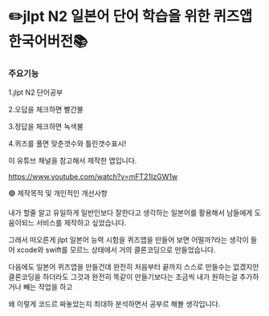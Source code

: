 # ✏️jlpt N2 일본어 단어 학습을 위한 퀴즈앱 한국어버전📚

### 주요기능
1.jlpt N2 단어공부

2.오답을 체크하면 빨간불

3.정답을 체크하면 녹색불

4.퀴즈를 풀면 맞춘갯수와 틀린갯수표시!

이 유튜브 채널을 참고해서 제작한 앱입니다.

https://www.youtube.com/watch?v=mFT21IzGW1w

🟢 제작목적 및 개인적인 개선사항

내가 할줄 알고 유일하게 일반인보다 잘한다고 생각하는 일본어를 활용해서 남들에게 도움이되느 서비스를 제작하고 싶었습니다.

그래서 떠오른게 jlpt 일본어 능력 시험을 퀴즈앱을 만들어 보면 어떨까?라는 생각이 들어 xcode와 swift를 모르느 상태에서 거의 클론코딩으로 만들었습니다.

다음에도 일본어 퀴즈앱을 만들건데 완전히 처음부터 끝까지 스스로 만들수는 없겠지만 클론코딩을 하더라도 그것과 완전히 똑같이 만들기보다는 조금씩 내가 원하는걸 추가하거나 빼는 작업을 하고 

왜 이렇게 코드르 짜놓았는지 최대하 분석하면서 공부르 해볼 생각입니다.


